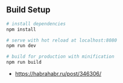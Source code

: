 
## Build Setup

``` bash
# install dependencies
npm install

# serve with hot reload at localhost:8080
npm run dev

# build for production with minification
npm run build
```

* https://habrahabr.ru/post/346306/

